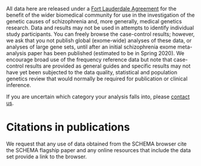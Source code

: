 All data here are released under a [Fort Lauderdale Agreement](https://www.genome.gov/Pages/Research/WellcomeReport0303.pdf) for the benefit of the wider biomedical community for use in the investigation of the genetic causes of schizophrenia and, more generally, medical genetics research. Data and results may not be used in attempts to identify individual study participants. You can freely browse the case-control results; however, we ask that you not publish global (exome-wide) analyses of these data, or analyses of large gene sets, until after an initial schizophrenia exome meta-analysis paper has been published (estimated to be in Spring 2020). We encourage broad use of the frequency reference data but note that case-control results are provided as general guides and specific results may not have yet been subjected to the data quality, statistical and population genetics review that would normally be required for publication or clinical inference.

If you are uncertain which category your analysis falls into, please [contact us](schema-questions@broadinstitute.org).

# Citations in publications

We request that any use of data obtained from the SCHEMA browser cite the SCHEMA flagship paper and any online resources that include the data set provide a link to the browser.  